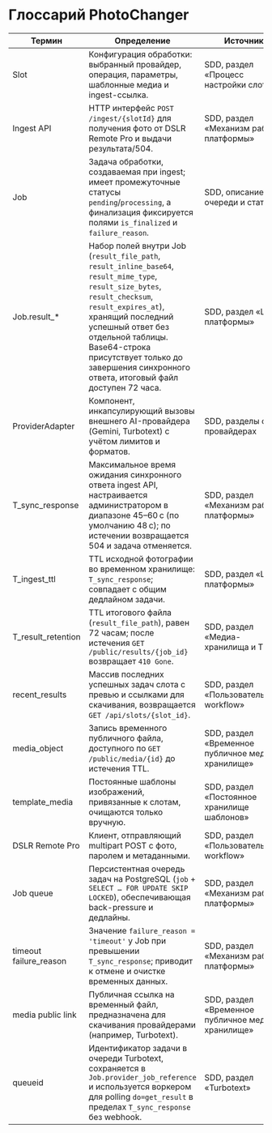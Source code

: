 # Глоссарий PhotoChanger

| Термин | Определение | Источник |
| --- | --- | --- |
| Slot | Конфигурация обработки: выбранный провайдер, операция, параметры, шаблонные медиа и ingest-ссылка. | SDD, раздел «Процесс настройки слота» |
| Ingest API | HTTP интерфейс `POST /ingest/{slotId}` для получения фото от DSLR Remote Pro и выдачи результата/504. | SDD, раздел «Механизм работы платформы» |
| Job | Задача обработки, создаваемая при ingest; имеет промежуточные статусы `pending`/`processing`, а финализация фиксируется полями `is_finalized` и `failure_reason`. | SDD, описание очереди и статусов |
| Job.result_* | Набор полей внутри Job (`result_file_path`, `result_inline_base64`, `result_mime_type`, `result_size_bytes`, `result_checksum`, `result_expires_at`), хранящий последний успешный ответ без отдельной таблицы. Base64-строка присутствует только до завершения синхронного ответа, итоговый файл доступен 72 часа. | SDD, раздел «Цель платформы» |
| ProviderAdapter | Компонент, инкапсулирующий вызовы внешнего AI-провайдера (Gemini, Turbotext) с учётом лимитов и форматов. | SDD, разделы о провайдерах |
| T_sync_response | Максимальное время ожидания синхронного ответа ingest API, настраивается администратором в диапазоне 45–60 с (по умолчанию 48 с); по истечении возвращается 504 и задача отменяется. | SDD, раздел «Механизм работы платформы» |
| T_ingest_ttl | TTL исходной фотографии во временном хранилище: `T_sync_response`; совпадает с общим дедлайном задачи. | SDD, раздел «Цель платформы» |
| T_result_retention | TTL итогового файла (`result_file_path`), равен 72 часам; после истечения `GET /public/results/{job_id}` возвращает `410 Gone`. | SDD, раздел «Медиа-хранилища и TTL» |
| recent_results | Массив последних успешных задач слота с превью и ссылками для скачивания, возвращается `GET /api/slots/{slot_id}`. | SDD, раздел «Пользовательский workflow» |
| media_object | Запись временного публичного файла, доступного по `GET /public/media/{id}` до истечения TTL. | SDD, раздел «Временное публичное медиа-хранилище» |
| template_media | Постоянные шаблоны изображений, привязанные к слотам, очищаются только вручную. | SDD, раздел «Постоянное хранилище шаблонов» |
| DSLR Remote Pro | Клиент, отправляющий multipart POST с фото, паролем и метаданными. | SDD, раздел «Пользовательский workflow» |
| Job queue | Персистентная очередь задач на PostgreSQL (`job` + `SELECT … FOR UPDATE SKIP LOCKED`), обеспечивающая back-pressure и дедлайны. | SDD, раздел «Механизм работы платформы» |
| timeout failure_reason | Значение `failure_reason = 'timeout'` у Job при превышении `T_sync_response`; приводит к отмене и очистке временных данных. | SDD, раздел «Механизм работы платформы» |
| media public link | Публичная ссылка на временный файл, предназначена для скачивания провайдерами (например, Turbotext). | SDD, раздел «Временное публичное медиа-хранилище» |
| queueid | Идентификатор задачи в очереди Turbotext, сохраняется в `Job.provider_job_reference` и используется воркером для polling `do=get_result` в пределах `T_sync_response` без webhook. | SDD, раздел «Turbotext» |
